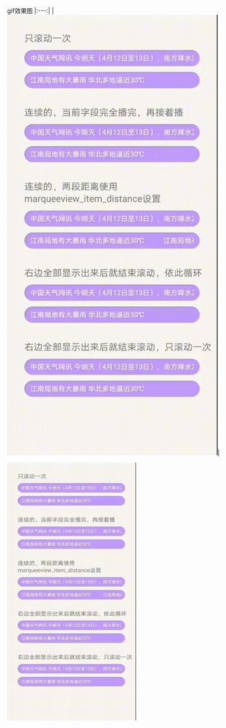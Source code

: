 gif效果图
|:---:|
|![](https://github.com/pinhai/MarqueeView/blob/master/marqueeview.gif)|

<img src="https://github.com/pinhai/MarqueeView/blob/master/marqueeview.gif" width="300px" height="600px">